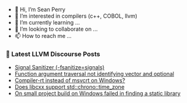 - 👋 Hi, I’m Sean Perry
- 👀 I’m interested in compilers (c++, COBOL, llvm)
- 🌱 I’m currently learning ...
- 💞️ I’m looking to collaborate on ...
- 📫 How to reach me ...

<!---
s66perry/s66perry is a ✨ special ✨ repository because its `README.md` (this file) appears on your GitHub profile.
You can click the Preview link to take a look at your changes.
--->
### 📕 Latest LLVM Discourse Posts

<!-- DISCOURSE-LLVM:START -->
- [Signal Sanitizer &lpar;-fsanitize=signals&rpar;](https://discourse.llvm.org/t/signal-sanitizer-fsanitize-signals/79991#post_1)
- [Function argument traversal not identifying vector and optional](https://discourse.llvm.org/t/function-argument-traversal-not-identifying-vector-and-optional/79990#post_1)
- [Compiler-rt instead of msvcrt on Windows?](https://discourse.llvm.org/t/compiler-rt-instead-of-msvcrt-on-windows/79985#post_1)
- [Does libcxx support std::chrono::time_zone](https://discourse.llvm.org/t/does-libcxx-support-std-time-zone/79602#post_4)
- [On small project build on Windows failed in finding a static library](https://discourse.llvm.org/t/on-small-project-build-on-windows-failed-in-finding-a-static-library/79979#post_1)
<!-- DISCOURSE-LLVM:END -->

